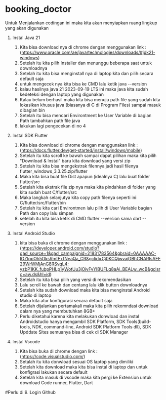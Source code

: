 # booking_doctor

Untuk Menjalankan codingan ini maka kita akan menyiapkan ruang lingkup yang akan digunakan
1. Instal Java 21
   1. Kita bisa download nya di chrome dengan menggunakan link : (https://www.oracle.com/ae/java/technologies/downloads/#jdk21-windows)
   2. Setelah itu kita pilih Installer dan menunggu beberapa saat untuk downloadnya
   3. Setelah itu kita bisa menginstall nya di laptop kita dan pilih secara default saja
   4. untuk mengecek nya kita bisa ke CMD lalu ketik java --version
   5. kalau hasilnya java 21 2023-09-19 LTS ini maka java kita sudah kedeteksi dengan laptop yang digunakan
   6. Kalau belum berhasil maka kita bisa menuju path file yang sudah kita lokasikan khusus java (biasanya di C di Program Files) sampai masuk dibagian bin
   7. Setelah itu bisa mencari Environtment ke User Variable di bagian Path tambahkan path file java
   8. lakukan lagi pengecekan di no 4
      
3. Instal SDK Flutter
   1. Kita bisa download di chrome dengan menggunakan link : (https://docs.flutter.dev/get-started/install/windows/mobile)
   2. Setelah itu kita scroll ke bawah sampai dapat pilihan maka kita pilih "Download & Instal" baru kita download yang versi zip
   3. Setelah itu kita bisa mengekstrak filennya jadi hasil filenya flutter_windows_3.3.25.zip/flutter
   4. Maka kita bisa buat file Dist apapun (idealnya C) lalu buat folder flutter/src
   5. Setelah kita ekstrak file zip nya maka kita pindahkan di foider yang kita sudah buat C/flutter/src
   6. Maka langkah selanjutya kita copy path filenya seperti ini C/flutter/src/flutter/bin
   7. Setelah itu kita cari Environtmen lalu pilih di User Variable bagian Path dan copy lalu simpan
   8. setelah itu kita bisa ketik di CMD flutter --version sama dart --version
      
5. Instal Android Studio
   1. kita bisa buka di chrome dengan menggunakan link : (https://developer.android.com/studio?gad_source=1&gad_campaignid=21831783564&gbraid=0AAAAAC-IOZlqpOh5OksRmtExfNeaQa_CR&gclid=Cj0KCQjwvajDBhCNARIsAEE29WrWMjAnG8RSvqL4-yzbP1KK_fubpPHLp1yWotUu3jOivFvYIBUFLq8aAi_BEALw_wcB&gclsrc=aw.ds&hl=id)
   2. Setelah itu kita bisa pilih yang versi di rekomendasikan
   3. Lalu scroll ke bawah dan centang lalu klik button downloadnya
   4. Setelah kita sudah download maka kita bisa menginstal Android studio di laptop
   5. Maka kita atur konfigurasi secara default saja
   6. Setelah dijalankan pertamakali maka kita pilih rekomndasi download dalam nya yang membutuhkan 8GB+
   7. Perlu diketahui karena kita melakukan donwload dan instal Androidstudio hanya mengambil SDK Platform, SDK Tools(build-tools, NDK, command-line, Android SDK Platform Tools dll), SDK Upddate Sites semuanya bisa di cek di SDK Manager
      
7. Instal Vscode
   1. Kita bisa buka di chrome dengan link : (https://code.visualstudio.com/)
   2. Setalah itu kita donwload sesuai OS laptop yang dimiliki
   3. Setelah kita download maka kita bisa instal di laptop dan untuk konfigrasi lakukan secara default
   4. Setelah kita masuk di vscode maka kita pergi ke Extension untuk download Code runner, Flutter, Dart

#Perlu di
9. Login Github 
